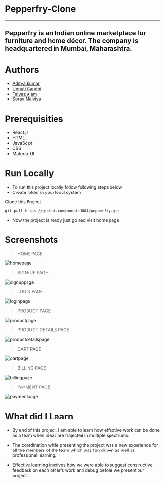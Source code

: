 # Pepperfry-Clone

---

## Pepperfry is an Indian online marketplace for furniture and home décor. The company is headquartered in Mumbai, Maharashtra.

# Authors

- [Aditya Kumar ](https://github.com/Aditya7j)
- [Unnati Gandhi](https://github.com/unnati1004)
- [Faiyaz Alam](https://github.com/alamfaiyaz)
- [Sorav Malviya](https://github.com/soravvv)

# Prerequisities

- React.js
- HTML
- JavaScipt
- CSS
- Material UI

# Run Locally

- To run this project locally follow following steps below
- Create folder in your local system

Clone this Project

`git pull https://github.com/unnati1004/pepperfry.git`

- Now the project is ready just go and visit home page

# Screenshots

> HOME PAGE

![homepage](https://miro.medium.com/max/1400/1*irmsTAWqGovOZrxYuZ1m5w.jpeg)

> SIGN-UP PAGE

![signuppage](blob:https://web.whatsapp.com/21da588c-c949-4ea0-9620-eba6575f97fe)


> LOGIN PAGE

![loginpage](blob:https://web.whatsapp.com/41f414e7-5f1d-4af2-a90f-966e06f6122e.jpg)


> PRODUCT PAGE

![productpage](https://miro.medium.com/max/1400/1*C999zlO1uI-Xl2Z9XFw3iA.jpeg)


> PRODUCT DETAILS PAGE

![productdetailspage](blob:https://web.whatsapp.com/b4840ae7-3473-4d43-892e-bd6901dc3f4b)


> CART PAGE

![cartpage](https://miro.medium.com/max/1400/1*U3TVg9DoUg2DLA_BkboCvw.jpeg)


> BILLING PAGE

![billingpage](blob:https://web.whatsapp.com/3b288b8a-c23f-4a20-95a1-e49206278522)


> PAYMENT PAGE

![paymentpage](blob:https://web.whatsapp.com/05d16292-4839-4647-8feb-941891e10fb2)


# What did I Learn

- By end of this project, I am able to learn how effective work can be done as a team when ideas are trajected in multiple spectrums.

- The coordination while presenting the project was a new experience for all the members of the team which was fun driven as well as professional learning.

- Effective learning involves how we were able to suggest constructive feedback on each other’s work and debug before we present our project.
